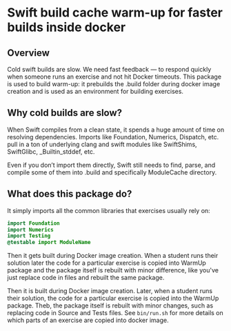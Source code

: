 # Swift build cache warm-up for faster builds inside docker
## Overview

Cold swift builds are slow. We need fast feedback — to respond quickly when someone runs an exercise and not hit Docker timeouts. This package is used to build warm-up: it prebuilds the .build folder during docker image creation and is used as an environment for building exercises.

## Why cold builds are slow?

When Swift compiles from a clean state, it spends a huge amount of time on resolving dependencies. Imports like Foundation, Numerics, Dispatch, etc. pull in a ton of underlying clang and swift modules like SwiftShims, SwiftGlibc, _Builtin_stddef, etc.

Even if you don’t import them directly, Swift still needs to find, parse, and compile some of them into .build and specifically ModuleCache directory.

## What does this package do?

It simply imports all the common libraries that exercises usually rely on:

```swift
import Foundation
import Numerics
import Testing
@testable import ModuleName
```

Then it gets built during Docker image creation. When a student runs their solution later the code for a particular exercise is copied into WarmUp package and the package itself is rebuilt with minor difference, like you've just replace code in files and rebuilt the same package.

Then it is built during Docker image creation. Later, when a student runs their solution, the code for a particular exercise is copied into the WarmUp package. Theb, the package itself is rebuilt with minor changes, such as replacing code in Source and Tests files. See `bin/run.sh` for more details on which parts of an exercise are copied into docker image.